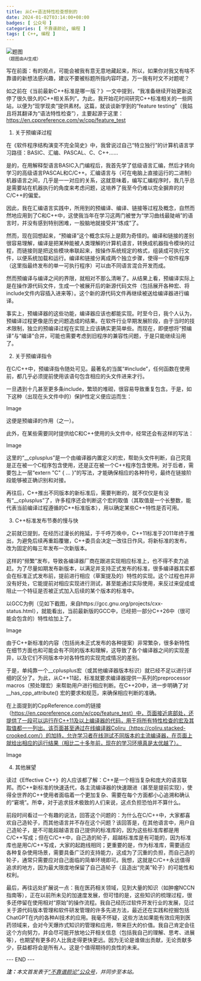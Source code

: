 ```yaml
---
title: 从C++语法特性检查想到的
date: 2024-01-02T03:14:00+08:00
badges: [ 公众号 ]
categories: [ 不靠谱颜论, 编程 ]
tags: [ C++, 编程 ]
---
```


<div class="p-3 text-center">
  <img class="img-fluid" src="/images/2024/0102/01.png" alt="题图" style="max-width:640px">
  <div><small>（题图由AI生成）</small></div>
</div>

写在前面：有的观点，可能会被我有意无意地藏起来，所以，如果你对我又有啥不靠谱的新想法感兴趣，建议不要被标题所指内容吓退，万一我有时文不对题呢？

如之前在《当前最新C++标准是哪一版？》一文中提到，“我准备继续开始更新这停了很久很久的C++相关系列”。为此，我开始花时间研究C++标准相关的一些网站，以便为“现学现卖”提供素材。这篇，就谈谈新学到的“feature testing”（我姑且将其翻译为“语法特性检查”），主要起源于这里：https://en.cppreference.com/w/cpp/feature_test

1. 关于预编译过程

在《软件程序结构演变不完全简史》中，我曾说过自己“特立独行”的计算机语言学习路径：BASIC、汇编、PASCAL、C、C++……

是的，在用解释型语言BASIC入门编程后，我首先学了低级语言汇编，然后才转向学习的高级语言PASCAL和C/C++。汇编语言与（可在电脑上直接运行的二进制）机器语言之间，几乎是一一对应的关系，这就意味着，编写汇编程序时，我几乎总是需要站在机器执行的角度来考虑问题，这培养了我至今仍难以完全摒弃的对C/C++的偏爱。

因此，我在汇编语言实践中，所用到的预编译、编译、链接等过程及概念，自然而然地应用到了C和C++中，这使我当年在学习这两门被誉为“学习曲线最陡峭”的语言时，并没有感到特别困难，一股脑地就接受并“炼成”了。

然而，现在回想起来，“预编译”这个概念实际上是颇为奇怪的。编译和链接的差别很容易理解，编译是把某种能被人类理解的计算机语言，转换成机器指令模块的过程，而链接则是把这些模块串联起来，按操作系统规定的格式，组装成可执行文件，以便系统加载和运行。编译和链接分离成两个独立步骤，使得一个软件程序（这里指最终发布的单一可执行程序）可以由不同语言混合开发而成。

然而预编译与编译之间的界限，就相对不那么清晰了。从结果上看，预编译实际上是在操作源代码文件，生成一个被展开后的新源代码文件（包括展开各种宏、将include文件内容插入进来等）。这个新的源代码文件再继续被送给编译器进行编译。

事实上，预编译器的这些功能，编译器应该也都能实现。时至今日，我个人认为，预编译过程更像是历史问题造成的结果。在软件行业早期发展阶段，由于当时的技术限制，独立的预编译过程在实现上应该确实更简单些。而现在，即便想将“预编译”与“编译”合并，可能也需要考虑到旧程序的兼容性问题，于是只能继续沿用了。

2. 关于预编译指令

在C/C++中，预编译指令随处可见。最著名的当属“#include”，任何函数在使用前，都几乎必须提前使用该语句包含相应的头文件进来才行。

一旦遇到十几甚至更多条include，繁琐的堆砌，很容易导致重复包含。于是，如下这种（出现在头文件中的）保护性定义便应运而生：

Image

这便是预编译的作用（之一）。

此外，在某些需要同时提供给C和C++使用的头文件中，经常还会有这样的写法：

Image

这里的“__cplusplus”是一个由编译器内置定义的宏，帮助头文件判断，自己究竟是正在被一个C程序包含使用，还是正在被一个C++程序包含使用。对于后者，需要包上一层“extern "C" { ... }”的写法，才能确保相应的各种符号，最终在链接阶段能够被正确识别和对接。

再往后，C++推出不同版本的新标准后，需要判断的，就不仅仅是有没有“__cplusplus”了，许多程序还会判断这个宏的取值（其取值是一个长整数，能代表当前编译过程遵循的C++标准版本），用以确定某些C++特性是否可用。

3. C++标准发布节奏的慢与快

之前就已提到，在经历过漫长的拖延，于千呼万唤中，C++11标准于2011年终于推出，为避免后续再重蹈覆辙，C++委员会决定一改往日作风，将新标准的发布，改为固定的每三年发布一次新版本。

这样的“频繁”发布，导致各编译器厂商在跟进实现相应标准上，也不得不卖力追赶。为了尽量如期发布新版本，以满足并支持正式发布的标准，很多编译器其实都会在标准正式发布前，提前进行相应（草案提及的）特性的实现。这个过程也并非没有好处，它能提前对相应实现进行测试，甚至能通过实际使用，来反过来促成或阻止一个特征是否被正式加入后续的某个版本的标准中。

以GCC为例（见如下截图，来自https://gcc.gnu.org/projects/cxx-status.html），就能看出，当前最新版的GCC中，已经把一部分C++26中（很可能会包含的）特性给加上了。

Image

由于C++新标准的内容（包括尚未正式发布的各种提案）非常繁杂，很多新特性在细节方面也和可能会有不同的版本和理解，这导致了各个编译器之间的实现差异，以及它们不同版本中对各特性的实现完成情况的差别。

于是，单纯靠一个__cplusplus宏（或其他编译器版本标识）就已经不足以进行详细的区分了。为此，从C++11起，标准就要求编译器提供一系列的preprocessor macros（预处理宏）来帮助用户进行相应判断。在C++20中，进一步明确了对 __has_cpp_attribute() 宏的要求和规范，来确保相应判断的准确。

在上面提到的CppReference.com的链接（https://en.cppreference.com/w/cpp/feature_test）中，页面接近底部处，还提供了一段可以运行在C++11及以上编译器的代码，用于将所有特性检查的宏及其取值都一一列出。该页面甚至通过在线编译器Coliru（https://coliru.stacked-crooked.com/）的加持，允许学习者在线测试不同版本的主流编译器，在页面上就给出相应的运行结果（相比二十多年前，现在的学习环境真是太优越了）。

Image


4. 其他展望

读过《Effective C++》的人应该都了解：C++是一个相当复杂和庞大的语言联邦。而C++新标准的快速迭代，各主流编译器的快速跟进（甚至是提前实现），使得全世界的C++使用者面临着一个更加复杂、需要在每个方面都小心追溯和确认的“窘境”。所幸，对于追求技术极致的人们来说，这点负担恐怕并不算什么。

前段时间看过一个有趣的说法，回答这个问题的：为什么在C/C++中，大家都喜欢自己造轮子，而其他语言并不存在这个问题？该回答是，在其他语言中，用户自己造轮子，是不可能超越语言自己提供的标准库的，因为这些标准库都是用C/C++写成；但在C/C++中，自己造的轮子，超越标准库是有可能的，因为标准库也是用C/C++写成，大家的起跑线相同；更重要的是，作为标准库，需要适应各种复杂使用场景，需要具备广泛的支持能力，这成为了沉重的负担，而自己造的轮子，通常只需要应对自己面临的简单环境即可。我想，这就是C/C++永远值得追求的地方，因为最大限度地保留了自己造轮子（且造出“完美”轮子）的可能性和权利。

最后，再往远处扩展说一点：我在医药相关领域，见到大量的知识（如肿瘤NCCN指南等），正在以前所未见的加速度发展，但可惜的是，这些知识的梳理过程，很多还停留在使用相对“原始”的操作流程。我自己经历过软件开发行业的发展，见过关于源代码版本管理和软件研发管理的许多先进方法，最近还在实践和挖掘包括ChatGPT在内的各种AI技术的应用。我毫不怀疑，这些方法如果能有效应用到医药领域来，会对今天爆炸式知识的管理和应用，带来巨大的价值。我自己肯定会往这个方向努力，并会尽可能开放地公开相关信息（包括我自己的理解、思考、进展等），也期望有更多的人比我走得更快更远。因为无论是谁做出贡献，无论贡献多少，获益都将会是所有人。这是个值得期待的良性的未来。

<div class="p-5 text-center">--- END ---</div>

<i><b>注：</b>本文首发表于[“不靠谱颜论”公众号](https://mp.weixin.qq.com/s/xa9pJ-ZgqvJicTRdofndXQ)，并同步至本站。</i>
